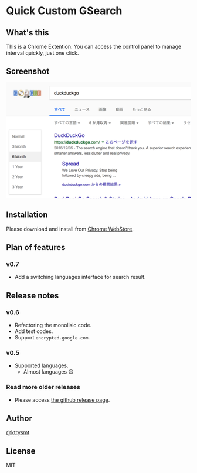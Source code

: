 # Quick Custom GSearch

## What's this

This is a Chrome Extention.
You can access the control panel to manage interval quickly, just one click.

## Screenshot

![Screenshot](./capture.png)

## Installation

Please download and install from [Chrome WebStore](https://chrome.google.com/webstore/detail/quick-custom-gsearch/dcdmfmmmmpjgfaffnaokjpifnihmhaon?utm_source=chrome-app-launcher-info-dialog).

## Plan of features

### v0.7
- Add a switching languages interface for search result.

## Release notes

### v0.6
- Refactoring the monolisic code.
- Add test codes.
- Support `encrypted.google.com`.

### v0.5
- Supported languages.
  - Almost languages :smile:

### Read more older releases
- Please access [the github release page](https://github.com/ktrysmt/quick-custom-gsearch/releases).

## Author

[@ktrysmt](https://github.com/ktrysmt)

## License

MIT
